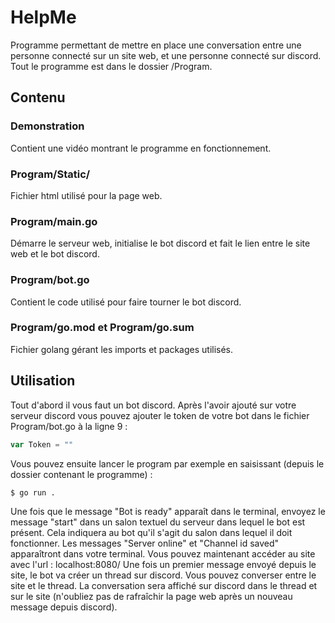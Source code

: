 # HelpMe

Programme permettant de mettre en place une conversation entre une personne connecté sur un site web, et une personne connecté sur discord. Tout le programme est dans le dossier /Program.

## Contenu

### Demonstration

Contient une vidéo montrant le programme en fonctionnement.

### Program/Static/

Fichier html utilisé pour la page web.

### Program/main.go

Démarre le serveur web, initialise le bot discord et fait le lien entre le site web et le bot discord.

### Program/bot.go

Contient le code utilisé pour faire tourner le bot discord.

### Program/go.mod et Program/go.sum

Fichier golang gérant les imports et packages utilisés.

## Utilisation

Tout d'abord il vous faut un bot discord. Après l'avoir ajouté sur votre serveur discord vous pouvez ajouter le token de votre bot dans le fichier Program/bot.go à la ligne 9 :
```go
var Token = ""
```
Vous pouvez ensuite lancer le program par exemple en saisissant (depuis le dossier contenant le programme) :
```sh
$ go run .
```
Une fois que le message "Bot is ready" apparaît dans le terminal, envoyez le message "start" dans un salon textuel du serveur dans lequel le bot est présent. Cela indiquera au bot qu'il s'agit du salon dans lequel il doit fonctionner. Les messages "Server online" et "Channel id saved" apparaîtront dans votre terminal. Vous pouvez maintenant accéder au site avec l'url : localhost:8080/
Une fois un premier message envoyé depuis le site, le bot va créer un thread sur discord. Vous pouvez converser entre le site et le thread. La conversation sera affiché sur discord dans le thread et sur le site (n'oubliez pas de rafraîchir la page web après un nouveau message depuis discord).
